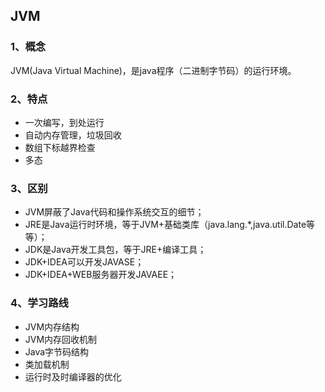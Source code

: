## JVM
### 1、概念
JVM(Java Virtual Machine)，是java程序（二进制字节码）的运行环境。
### 2、特点
+ 一次编写，到处运行
+ 自动内存管理，垃圾回收
+ 数组下标越界检查
+ 多态
### 3、区别
+ JVM屏蔽了Java代码和操作系统交互的细节；
+ JRE是Java运行时环境，等于JVM+基础类库（java.lang.*,java.util.Date等等）；
+ JDK是Java开发工具包，等于JRE+编译工具；
+ JDK+IDEA可以开发JAVASE；
+ JDK+IDEA+WEB服务器开发JAVAEE；
### 4、学习路线
+ JVM内存结构
+ JVM内存回收机制
+ Java字节码结构
+ 类加载机制
+ 运行时及时编译器的优化